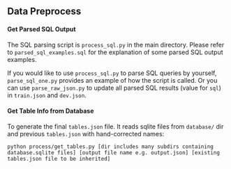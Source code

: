 ## Data Preprocess

#### Get Parsed SQL Output

The SQL parsing script is `process_sql.py` in the main directory. Please refer to `parsed_sql_examples.sql` for the explanation of some parsed SQL output examples.

If you would like to use `process_sql.py` to parse SQL queries by yourself, `parse_sql_one.py` provides an example of how the script is called. Or you can use `parse_raw_json.py` to update all parsed SQL results (value for `sql`) in `train.json` and `dev.json`.

#### Get Table Info from Database

To generate the final `tables.json` file. It reads sqlite files from `database/` dir and previous `tables.json` with hand-corrected names: 

```
python process/get_tables.py [dir includes many subdirs containing database.sqlite files] [output file name e.g. output.json] [existing tables.json file to be inherited]
```
